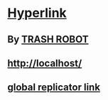 # [Hyperlink](https://github.com/LafeLabs/hyperlink)

## By [TRASH ROBOT](https://www.trashrobot.org)

## [http://localhost/](http://localhost/)

## [global replicator link](https://raw.githubusercontent.com/LafeLabs/hyperlink/main/php/replicator.txt)



